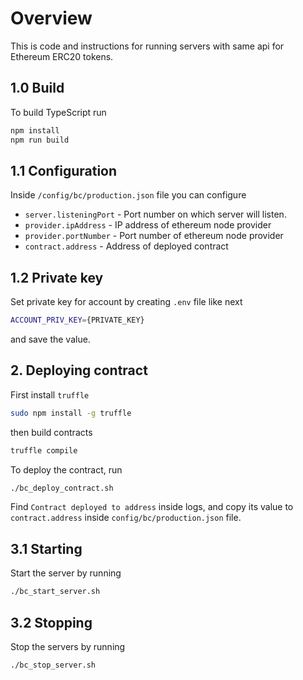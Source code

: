 # Overview
This is code and instructions for running servers with same api for Ethereum ERC20 tokens.

## 1.0 Build
To build TypeScript run
```bash
npm install
npm run build
```

## 1.1 Configuration
Inside `/config/bc/production.json` file you can configure
* `server.listeningPort` - Port number on which server will listen.
* `provider.ipAddress` - IP address of ethereum node provider
* `provider.portNumber` - Port number of ethereum node provider
* `contract.address` - Address of deployed contract
  
## 1.2 Private key
Set private key for account by creating `.env` file like next
```bash
ACCOUNT_PRIV_KEY={PRIVATE_KEY}
```
and save the value.

## 2. Deploying contract
First install `truffle`
```bash
sudo npm install -g truffle
```
then build contracts
```bash
truffle compile
```

To deploy the contract, run
```bash
./bc_deploy_contract.sh
```
Find `Contract deployed to address` inside logs, and copy its value to `contract.address` inside `config/bc/production.json` file.

## 3.1 Starting
Start the server by running
```bash
./bc_start_server.sh
```

## 3.2 Stopping
Stop the servers by running
```bash
./bc_stop_server.sh
```
